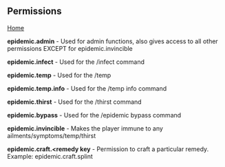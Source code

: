 ## Permissions

[Home](https://torpkev.github.io/epidemic_docs)

**epidemic.admin** - Used for admin functions, also gives access to all other permissions EXCEPT for epidemic.invincible

**epidemic.infect** - Used for the /infect command

**epidemic.temp** - Used for the /temp

**epidemic.temp.info** - Used for the /temp info command

**epidemic.thirst** - Used for the /thirst command

**epidemic.bypass** - Used for the /epidemic bypass command

**epidemic.invincible** - Makes the player immune to any ailments/symptoms/temp/thirst

**epidemic.craft.<remedy key** - Permission to craft a particular remedy.  Example: epidemic.craft.splint
